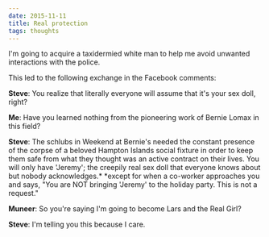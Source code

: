 ```yaml
---
date: 2015-11-11
title: Real protection
tags: thoughts
---
```


I'm going to acquire a taxidermied white man to help me avoid unwanted interactions with the police.

This led to the following exchange in the Facebook comments:

**Steve**: You realize that literally everyone will assume that it's your sex doll, right?

**Me**: Have you learned nothing from the pioneering work of Bernie Lomax in this field?

**Steve**: The schlubs in Weekend at Bernie's needed the constant presence of the corpse of a beloved Hampton Islands social fixture in order to keep them safe from what they thought was an active contract on their lives. You will only have 'Jeremy'; the creepily real sex doll that everyone knows about but nobody acknowledges.*
*except for when a co-worker approaches you and says, "You are NOT bringing 'Jeremy' to the holiday party. This is not a request."

**Muneer**: So you're saying I'm going to become Lars and the Real Girl?

**Steve**: I'm telling you this because I care.